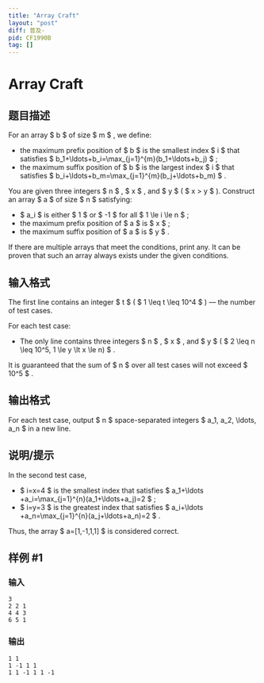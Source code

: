```yaml
---
title: "Array Craft"
layout: "post"
diff: 普及-
pid: CF1990B
tag: []
---
```


# Array Craft

## 题目描述

For an array $ b $ of size $ m $ , we define:

- the maximum prefix position of $ b $ is the smallest index $ i $ that satisfies $ b_1+\ldots+b_i=\max_{j=1}^{m}(b_1+\ldots+b_j) $ ;
- the maximum suffix position of $ b $ is the largest index $ i $ that satisfies $ b_i+\ldots+b_m=\max_{j=1}^{m}(b_j+\ldots+b_m) $ .

You are given three integers $ n $ , $ x $ , and $ y $ ( $ x > y $ ). Construct an array $ a $ of size $ n $ satisfying:

- $ a_i $ is either $ 1 $ or $ -1 $ for all $ 1 \le i \le n $ ;
- the maximum prefix position of $ a $ is $ x $ ;
- the maximum suffix position of $ a $ is $ y $ .

If there are multiple arrays that meet the conditions, print any. It can be proven that such an array always exists under the given conditions.

## 输入格式

The first line contains an integer $ t $ ( $ 1 \leq t \leq 10^4 $ ) — the number of test cases.

For each test case:

- The only line contains three integers $ n $ , $ x $ , and $ y $ ( $ 2 \leq n \leq 10^5, 1 \le y \lt x \le n) $ .

It is guaranteed that the sum of $ n $ over all test cases will not exceed $ 10^5 $ .

## 输出格式

For each test case, output $ n $ space-separated integers $ a_1, a_2, \ldots, a_n $ in a new line.

## 说明/提示

In the second test case,

- $ i=x=4 $ is the smallest index that satisfies $ a_1+\ldots +a_i=\max_{j=1}^{n}(a_1+\ldots+a_j)=2 $ ;
- $ i=y=3 $ is the greatest index that satisfies $ a_i+\ldots +a_n=\max_{j=1}^{n}(a_j+\ldots+a_n)=2 $ .

Thus, the array $ a=[1,-1,1,1] $ is considered correct.

## 样例 #1

### 输入

```
3
2 2 1
4 4 3
6 5 1
```

### 输出

```
1 1
1 -1 1 1
1 1 -1 1 1 -1
```

